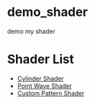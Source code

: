 # demo_shader
demo my shader

# Shader List
- [Cylinder Shader](https://youtu.be/lph7vnpZcPI)
- [Point Wave Shader](https://youtu.be/yxiPmFkRS2w)
- [Custom Pattern Shader](https://youtu.be/lph7vnpZcPI)
